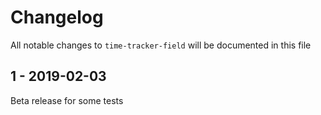 # Changelog

All notable changes to `time-tracker-field` will be documented in this file

## 1 - 2019-02-03

Beta release for some tests